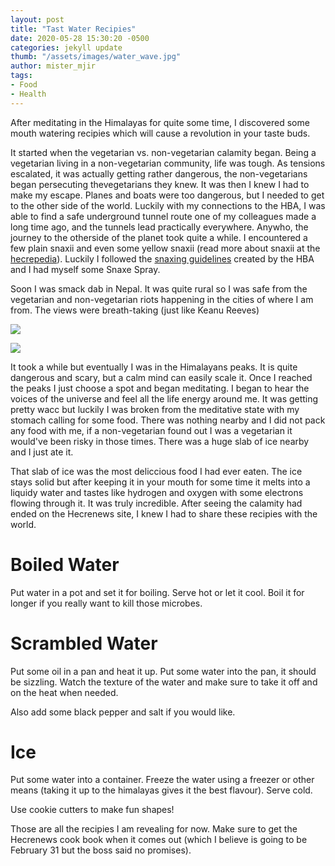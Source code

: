 ```yaml
---
layout: post
title: "Tast Water Recipies"
date: 2020-05-28 15:30:20 -0500
categories: jekyll update
thumb: "/assets/images/water_wave.jpg"
author: mister_mjir
tags:
- Food
- Health
---
```


After meditating in the Himalayas for quite some time, I discovered some mouth watering recipies which will cause a revolution
in your taste buds.

It started when the vegetarian vs. non-vegetarian calamity began. Being a vegetarian living in a non-vegetarian community, life
was tough. As tensions escalated, it was actually getting rather dangerous, the non-vegetarians began persecuting thevegetarians
they knew. It was then I knew I had to make my escape. Planes and boats were too dangerous, but I needed to get to the other
side of the world. Luckily with my connections to the HBA, I was able to find a safe underground tunnel route one of my 
colleagues made a long time ago, and the tunnels lead practically everywhere. Anywho, the journey to the otherside of the
planet took quite a while. I encountered a few plain snaxii and even some yellow snaxii (read more about snaxii at the
[hecrepedia](https://hecrepedia.github.io)). Luckily I followed the
[snaxing guidelines](https://hecrenews.github.io/jekyll/update/2020/05/01/snaxing-guide.html) created by the HBA and I had
myself some Snaxe Spray.

Soon I was smack dab in Nepal. It was quite rural so I was safe from the vegetarian and non-vegetarian riots happening in the
cities of where I am from.  The views were breath-taking (just like Keanu Reeves)

![](https://hecrenews.github.io/assets/images/nepal_houses_on_cliff.jpg)

![](https://hecrenews.github.io/assets/images/nepal_mountain_and_lake.jpg)

It took a while but eventually I was in the Himalayans peaks. It is quite dangerous and scary, but a calm mind can easily scale
it. Once I reached the peaks I just choose a spot and began meditating. I began to hear the voices of the universe and feel
all the life energy around me. It was getting pretty wacc but luckily I was broken from the meditative state with my stomach
calling for some food. There was nothing nearby and I did not pack any food with me, if a non-vegetarian found out I was a
vegetarian it would've been risky in those times. There was a huge slab of ice nearby and I just ate it.

That slab of ice was the most deliccious food I had ever eaten. The ice stays solid but after keeping it in your mouth for
some time it melts into a liquidy water and tastes like hydrogen and oxygen with some electrons flowing through it. It was
truly incredible. After seeing the calamity had ended on the Hecrenews site, I knew I had to share these recipies with the
world.

# Boiled Water
Put water in a pot and set it for boiling. Serve hot or let it cool. Boil it for longer if you really want to kill those
microbes.

# Scrambled Water
Put some oil in a pan and heat it up. Put some water into the pan, it should be sizzling. Watch the texture of the water and
make sure to take it off and on the heat when needed.

Also add some black pepper and salt if you would like.

# Ice
Put some water into a container. Freeze the water using a freezer or other means (taking it up to the himalayas gives it the
best flavour). Serve cold.

Use cookie cutters to make fun shapes!

Those are all the recipies I am revealing for now. Make sure to get the Hecrenews cook book when it comes out (which I believe
is going to be February 31 but the boss said no promises).
